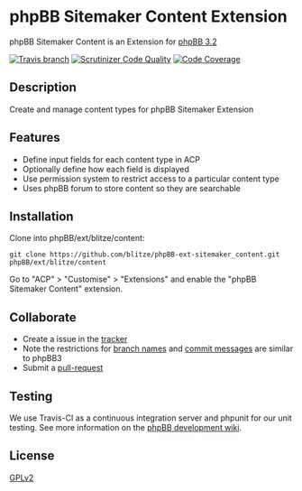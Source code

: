 # phpBB Sitemaker Content Extension

phpBB Sitemaker Content is an Extension for [phpBB 3.2](https://www.phpbb.com/)

[![Travis branch](https://img.shields.io/travis/blitze/phpBB-ext-sitemaker_content/develop.svg?style=flat)](https://travis-ci.org/blitze/phpBB-ext-sitemaker_content) [![Scrutinizer Code Quality](https://img.shields.io/scrutinizer/g/blitze/phpBB-ext-sitemaker_content/develop.svg?style=flat)](https://scrutinizer-ci.com/g/blitze/phpBB-ext-sitemaker_content/?branch=develop) [![Code Coverage](https://img.shields.io/scrutinizer/coverage/g/blitze/phpBB-ext-sitemaker_content/develop.svg?style=flat)](https://scrutinizer-ci.com/g/blitze/phpBB-ext-sitemaker_content/?branch=develop)

## Description

Create and manage content types for phpBB Sitemaker Extension

## Features

* Define input fields for each content type in ACP
* Optionally define how each field is displayed
* Use permission system to restrict access to a particular content type
* Uses phpBB forum to store content so they are searchable

## Installation

Clone into phpBB/ext/blitze/content:

    git clone https://github.com/blitze/phpBB-ext-sitemaker_content.git phpBB/ext/blitze/content

Go to "ACP" > "Customise" > "Extensions" and enable the "phpBB Sitemaker Content" extension.

## Collaborate

* Create a issue in the [tracker](https://github.com/blitze/phpBB-ext-sitemaker_content/issues)
* Note the restrictions for [branch names](https://wiki.phpbb.com/Git#Branch_Names) and [commit messages](https://wiki.phpbb.com/Git#Commit_Messages) are similar to phpBB3
* Submit a [pull-request](https://github.com/blitze/phpBB-ext-sitemaker_content/pulls)

## Testing

We use Travis-CI as a continuous integration server and phpunit for our unit testing. See more information on the [phpBB development wiki](https://wiki.phpbb.com/Unit_Tests).

## License

[GPLv2](license.txt)